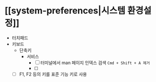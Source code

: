 # [[system-preferences|시스템 환경설정]]

- 터치패드
- 키보드
  - 단축키
    - 서비스
      - [ ] 터미널에서 man 페이지 인덱스 검색 `Cmd + Shift + A 제거`
      - [ ] 
  - [ ] F1, F2 등의 키를 표준 기능 키로 사용
